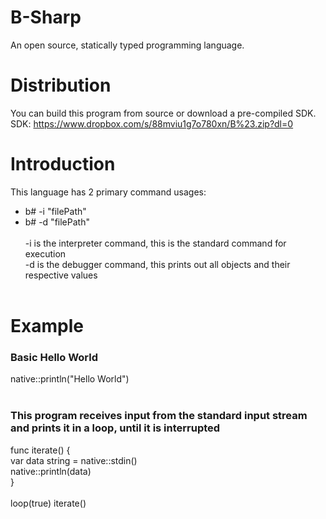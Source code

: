 # B-Sharp
An open source, statically typed programming language.<br>

# Distribution
You can build this program from source or download a pre-compiled SDK.<br>
SDK: https://www.dropbox.com/s/88mviu1g7o780xn/B%23.zip?dl=0

# Introduction
This language has 2 primary command usages:<br>
- b# -i "filePath"<br>
- b# -d "filePath"<br><br>
-i is the interpreter command, this is the standard command for execution<br>
-d is the debugger command, this prints out all objects and their respective values<br><br>

# Example
<h3>Basic Hello World</h3>
native::println("Hello World")<br>
<br>
<h3>This program receives input from the standard input stream and prints it in a loop, until it is interrupted</h3>
func iterate() {<br>
	var data string = native::stdin()<br>
	native::println(data)<br>
}<br>
<br>
loop(true) iterate()<br>


